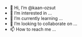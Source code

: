 - 👋 Hi, I’m @kaan-ozsut
- 👀 I’m interested in ...
- 🌱 I’m currently learning ...
- 💞️ I’m looking to collaborate on ...
- 📫 How to reach me ...

<!---
kaan-ozsut/kaan-ozsut is a ✨ special ✨ repository because its `README.md` (this file) appears on your GitHub profile.
You can click the Preview link to take a look at your changes.
--->
